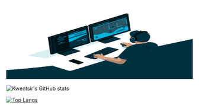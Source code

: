 <img src="/giphy.gif" width="100%" height="200"/>
<br/>

![Kwentsir's GitHub stats](https://github-readme-stats.vercel.app/api?username=kwentsir&show_icons=true&theme=radical)
<br/>

[![Top Langs](https://github-readme-stats.vercel.app/api/top-langs/?username=kwentsir&show_icons=true&theme=radical&langs_count=8)](https://github.com/kwentsir/github-readme-stats)
